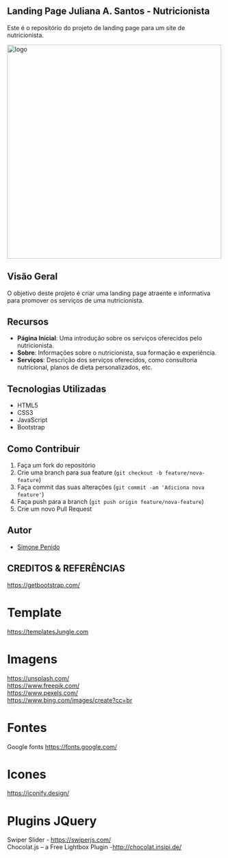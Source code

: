 ## Landing Page Juliana A. Santos - Nutricionista

Este é o repositório do projeto de landing page para um site de nutricionista.

<img src="https://github.com/SimonePenido/Nutricionista/assets/112627846/283f7678-1331-4afc-ac65-6f74a726d189" alt="logo" width="500" height="500">


## Visão Geral

O objetivo deste projeto é criar uma landing page atraente e informativa para promover os serviços de uma nutricionista.

## Recursos

- **Página Inicial**: Uma introdução sobre os serviços oferecidos pelo nutricionista.
- **Sobre**: Informações sobre o nutricionista, sua formação e experiência.
- **Serviços**: Descrição dos serviços oferecidos, como consultoria nutricional, planos de dieta personalizados, etc.

## Tecnologias Utilizadas

- HTML5
- CSS3
- JavaScript
- Bootstrap

## Como Contribuir

1. Faça um fork do repositório
2. Crie uma branch para sua feature (`git checkout -b feature/nova-feature`)
3. Faça commit das suas alterações (`git commit -am 'Adiciona nova feature'`)
4. Faça push para a branch (`git push origin feature/nova-feature`)
5. Crie um novo Pull Request

## Autor

- [Simone Penido](https://github.com/SimonePenido)


## CREDITOS & REFERÊNCIAS

https://getbootstrap.com/

# Template
https://templatesJungle.com

# Imagens
https://unsplash.com/ <br>
https://www.freepik.com/ <br>
https://www.pexels.com/ <br>
https://www.bing.com/images/create?cc=br

# Fontes
Google fonts
https://fonts.google.com/

# Icones
https://iconify.design/

# Plugins JQuery
Swiper Slider - https://swiperjs.com/ <br>
Chocolat.js – a Free Lightbox Plugin -http://chocolat.insipi.de/



